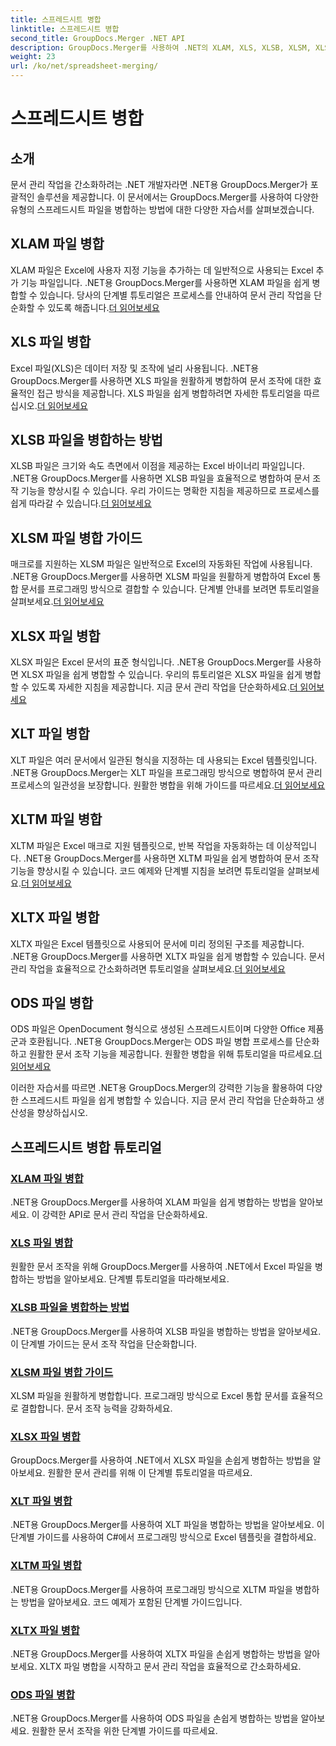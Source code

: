 ```yaml
---
title: 스프레드시트 병합
linktitle: 스프레드시트 병합
second_title: GroupDocs.Merger .NET API
description: GroupDocs.Merger를 사용하여 .NET의 XLAM, XLS, XLSB, XLSM, XLSX, XLT, XLTM, XLTX 및 ODS 파일을 손쉽게 병합합니다. 문서 관리 작업을 단순화합니다.
weight: 23
url: /ko/net/spreadsheet-merging/
---
```


# 스프레드시트 병합


## 소개

문서 관리 작업을 간소화하려는 .NET 개발자라면 .NET용 GroupDocs.Merger가 포괄적인 솔루션을 제공합니다. 이 문서에서는 GroupDocs.Merger를 사용하여 다양한 유형의 스프레드시트 파일을 병합하는 방법에 대한 다양한 자습서를 살펴보겠습니다.

## XLAM 파일 병합
 XLAM 파일은 Excel에 사용자 지정 기능을 추가하는 데 일반적으로 사용되는 Excel 추가 기능 파일입니다. .NET용 GroupDocs.Merger를 사용하면 XLAM 파일을 쉽게 병합할 수 있습니다. 당사의 단계별 튜토리얼은 프로세스를 안내하여 문서 관리 작업을 단순화할 수 있도록 해줍니다.[더 읽어보세요](./merge-xlam-files/)

## XLS 파일 병합
Excel 파일(XLS)은 데이터 저장 및 조작에 널리 사용됩니다. .NET용 GroupDocs.Merger를 사용하면 XLS 파일을 원활하게 병합하여 문서 조작에 대한 효율적인 접근 방식을 제공합니다. XLS 파일을 쉽게 병합하려면 자세한 튜토리얼을 따르십시오.[더 읽어보세요](./merging-xls-files/)

## XLSB 파일을 병합하는 방법
 XLSB 파일은 크기와 속도 측면에서 이점을 제공하는 Excel 바이너리 파일입니다. .NET용 GroupDocs.Merger를 사용하면 XLSB 파일을 효율적으로 병합하여 문서 조작 기능을 향상시킬 수 있습니다. 우리 가이드는 명확한 지침을 제공하므로 프로세스를 쉽게 따라갈 수 있습니다.[더 읽어보세요](./how-to-merge-xlsb-files/)

## XLSM 파일 병합 가이드
 매크로를 지원하는 XLSM 파일은 일반적으로 Excel의 자동화된 작업에 사용됩니다. .NET용 GroupDocs.Merger를 사용하면 XLSM 파일을 원활하게 병합하여 Excel 통합 문서를 프로그래밍 방식으로 결합할 수 있습니다. 단계별 안내를 보려면 튜토리얼을 살펴보세요.[더 읽어보세요](./guide-merging-xlsm-files/)

## XLSX 파일 병합
XLSX 파일은 Excel 문서의 표준 형식입니다. .NET용 GroupDocs.Merger를 사용하면 XLSX 파일을 쉽게 병합할 수 있습니다. 우리의 튜토리얼은 XLSX 파일을 쉽게 병합할 수 있도록 자세한 지침을 제공합니다. 지금 문서 관리 작업을 단순화하세요.[더 읽어보세요](./merging-xlsx-files/)

## XLT 파일 병합
 XLT 파일은 여러 문서에서 일관된 형식을 지정하는 데 사용되는 Excel 템플릿입니다. .NET용 GroupDocs.Merger는 XLT 파일을 프로그래밍 방식으로 병합하여 문서 관리 프로세스의 일관성을 보장합니다. 원활한 병합을 위해 가이드를 따르세요.[더 읽어보세요](./merge-xlt-files/)

## XLTM 파일 병합
 XLTM 파일은 Excel 매크로 지원 템플릿으로, 반복 작업을 자동화하는 데 이상적입니다. .NET용 GroupDocs.Merger를 사용하면 XLTM 파일을 쉽게 병합하여 문서 조작 기능을 향상시킬 수 있습니다. 코드 예제와 단계별 지침을 보려면 튜토리얼을 살펴보세요.[더 읽어보세요](./merging-xltm-files/)

## XLTX 파일 병합
XLTX 파일은 Excel 템플릿으로 사용되어 문서에 미리 정의된 구조를 제공합니다. .NET용 GroupDocs.Merger를 사용하면 XLTX 파일을 쉽게 병합할 수 있습니다. 문서 관리 작업을 효율적으로 간소화하려면 튜토리얼을 살펴보세요.[더 읽어보세요](./merge-xltx-files/)

## ODS 파일 병합
 ODS 파일은 OpenDocument 형식으로 생성된 스프레드시트이며 다양한 Office 제품군과 호환됩니다. .NET용 GroupDocs.Merger는 ODS 파일 병합 프로세스를 단순화하고 원활한 문서 조작 기능을 제공합니다. 원활한 병합을 위해 튜토리얼을 따르세요.[더 읽어보세요](./merging-ods-files/)

이러한 자습서를 따르면 .NET용 GroupDocs.Merger의 강력한 기능을 활용하여 다양한 스프레드시트 파일을 쉽게 병합할 수 있습니다. 지금 문서 관리 작업을 단순화하고 생산성을 향상하십시오.
## 스프레드시트 병합 튜토리얼
### [XLAM 파일 병합](./merge-xlam-files/)
.NET용 GroupDocs.Merger를 사용하여 XLAM 파일을 쉽게 병합하는 방법을 알아보세요. 이 강력한 API로 문서 관리 작업을 단순화하세요.
### [XLS 파일 병합](./merging-xls-files/)
원활한 문서 조작을 위해 GroupDocs.Merger를 사용하여 .NET에서 Excel 파일을 병합하는 방법을 알아보세요. 단계별 튜토리얼을 따라해보세요.
### [XLSB 파일을 병합하는 방법](./how-to-merge-xlsb-files/)
.NET용 GroupDocs.Merger를 사용하여 XLSB 파일을 병합하는 방법을 알아보세요. 이 단계별 가이드는 문서 조작 작업을 단순화합니다.
### [XLSM 파일 병합 가이드](./guide-merging-xlsm-files/)
XLSM 파일을 원활하게 병합합니다. 프로그래밍 방식으로 Excel 통합 문서를 효율적으로 결합합니다. 문서 조작 능력을 강화하세요.
### [XLSX 파일 병합](./merging-xlsx-files/)
GroupDocs.Merger를 사용하여 .NET에서 XLSX 파일을 손쉽게 병합하는 방법을 알아보세요. 원활한 문서 관리를 위해 이 단계별 튜토리얼을 따르세요.
### [XLT 파일 병합](./merge-xlt-files/)
.NET용 GroupDocs.Merger를 사용하여 XLT 파일을 병합하는 방법을 알아보세요. 이 단계별 가이드를 사용하여 C#에서 프로그래밍 방식으로 Excel 템플릿을 결합하세요.
### [XLTM 파일 병합](./merging-xltm-files/)
.NET용 GroupDocs.Merger를 사용하여 프로그래밍 방식으로 XLTM 파일을 병합하는 방법을 알아보세요. 코드 예제가 포함된 단계별 가이드입니다.
### [XLTX 파일 병합](./merge-xltx-files/)
.NET용 GroupDocs.Merger를 사용하여 XLTX 파일을 손쉽게 병합하는 방법을 알아보세요. XLTX 파일 병합을 시작하고 문서 관리 작업을 효율적으로 간소화하세요.
### [ODS 파일 병합](./merging-ods-files/)
.NET용 GroupDocs.Merger를 사용하여 ODS 파일을 손쉽게 병합하는 방법을 알아보세요. 원활한 문서 조작을 위한 단계별 가이드를 따르세요.